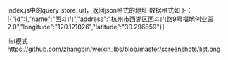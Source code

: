 index.js中的query_store_url，返回json格式的地址
数据格式如下：
[{"id":1,"name":"西斗门","address":"杭州市西湖区西斗门路9号福地创业园2.0","longitude":"120.121026","latitude":"30.296659"}]

list模式
https://github.com/zhangbin/weixin_lbs/blob/master/screenshots/list.png